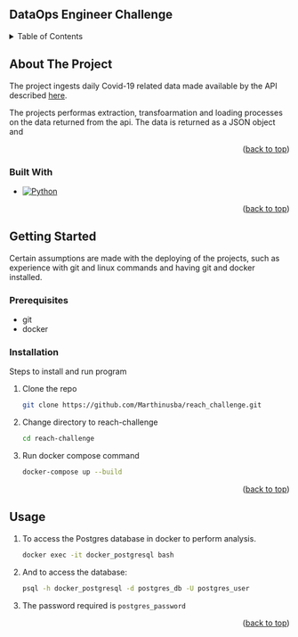 ## DataOps Engineer Challenge

<!-- Improved compatibility of back to top link: See: https://github.com/othneildrew/Best-README-Template/pull/73 -->
<a name="readme-top"></a>
<!--

[![LinkedIn][linkedin-shield]][linkedin-url]

<!-- TABLE OF CONTENTS -->
<details>
  <summary>Table of Contents</summary>
  <ol>
    <li>
      <a href="#about-the-project">About The Project</a>
      <ul>
        <li><a href="#built-with">Built With</a></li>
      </ul>
    </li>
    <li>
      <a href="#getting-started">Getting Started</a>
      <ul>
        <li><a href="#prerequisites">Prerequisites</a></li>
        <li><a href="#installation">Installation</a></li>
        <li><a href="#usage">Usage</a></li>
      </ul>
    </li>
  </ol>
</details>

<!-- ABOUT THE PROJECT -->
## About The Project

The project ingests daily Covid-19 related data made available by the API described [here](https://covidtracking.com/data/api/version-2).

The projects performas extraction, transfoarmation and loading processes on the data returned from the api. The data is returned as a JSON object and 

<p align="right">(<a href="#readme-top">back to top</a>)</p>

### Built With

* [![Python][python]][python-url]

<p align="right">(<a href="#readme-top">back to top</a>)</p>
<!-- GETTING STARTED -->

## Getting Started

Certain assumptions are made with the deploying of the projects, such as experience with git and linux commands and having git and docker installed.

### Prerequisites

* git
* docker

### Installation

Steps to install and run program

1. Clone the repo
   ```sh
   git clone https://github.com/Marthinusba/reach_challenge.git
   ```
2. Change directory to reach-challenge
   ```sh
   cd reach-challenge
   ```
3. Run docker compose command
   ```sh
   docker-compose up --build
   ```

<p align="right">(<a href="#readme-top">back to top</a>)</p>

<!-- USAGE EXAMPLES -->
## Usage

1. To access the Postgres database in docker to perform analysis.
    ```sh
    docker exec -it docker_postgresql bash
    ```
2. And to access the database:
    ```sh
    psql -h docker_postgresql -d postgres_db -U postgres_user
    ```
3. The password required is ```postgres_password```

<p align="right">(<a href="#readme-top">back to top</a>)</p>

<!-- MARKDOWN LINKS & IMAGES -->
<!-- https://www.markdownguide.org/basic-syntax/#reference-style-links -->

[linkedin-shield]: https://img.shields.io/badge/-LinkedIn-black.svg?style=for-the-badge&logo=linkedin&colorB=555
[linkedin-url]: https://www.linkedin.com/in/marthinusbasson/

[python]: https://img.shields.io/badge/python-000000?style=for-the-badge&logo=nextdotjs&logoColor=white
[python-url]: https://python.org/
